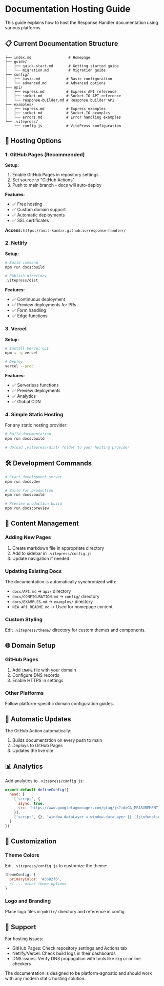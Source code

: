 # Documentation Hosting Guide

This guide explains how to host the Response Handler documentation using various platforms.

## 📋 Current Documentation Structure

```
├── index.md                 # Homepage
├── guide/
│   ├── quick-start.md       # Getting started guide
│   └── migration.md         # Migration guide
├── config/
│   ├── basic.md            # Basic configuration
│   └── advanced.md         # Advanced options
├── api/
│   ├── express.md          # Express API reference
│   ├── socket.md           # Socket.IO API reference
│   └── response-builder.md # Response builder API
├── examples/
│   ├── express.md          # Express examples
│   ├── socket.md           # Socket.IO examples
│   └── errors.md           # Error handling examples
└── .vitepress/
    └── config.js           # VitePress configuration
```

## 🚀 Hosting Options

### 1. GitHub Pages (Recommended)

**Setup:**
1. Enable GitHub Pages in repository settings
2. Set source to "GitHub Actions"
3. Push to main branch - docs will auto-deploy

**Features:**
- ✅ Free hosting
- ✅ Custom domain support
- ✅ Automatic deployments
- ✅ SSL certificates

**Access:** `https://amit-kandar.github.io/response-handler/`

### 2. Netlify

**Setup:**
```bash
# Build command
npm run docs:build

# Publish directory
.vitepress/dist
```

**Features:**
- ✅ Continuous deployment
- ✅ Preview deployments for PRs
- ✅ Form handling
- ✅ Edge functions

### 3. Vercel

**Setup:**
```bash
# Install Vercel CLI
npm i -g vercel

# Deploy
vercel --prod
```

**Features:**
- ✅ Serverless functions
- ✅ Preview deployments
- ✅ Analytics
- ✅ Global CDN

### 4. Simple Static Hosting

For any static hosting provider:

```bash
# Build documentation
npm run docs:build

# Upload .vitepress/dist/ folder to your hosting provider
```

## 🛠️ Development Commands

```bash
# Start development server
npm run docs:dev

# Build for production
npm run docs:build

# Preview production build
npm run docs:preview
```

## 📝 Content Management

### Adding New Pages

1. Create markdown file in appropriate directory
2. Add to sidebar in `.vitepress/config.js`
3. Update navigation if needed

### Updating Existing Docs

The documentation is automatically synchronized with:
- `docs/API.md` → `api/` directory  
- `docs/CONFIGURATION.md` → `config/` directory
- `docs/EXAMPLES.md` → `examples/` directory
- `NEW_API_README.md` → Used for homepage content

### Custom Styling

Edit `.vitepress/theme/` directory for custom themes and components.

## 🌐 Domain Setup

### GitHub Pages
1. Add `CNAME` file with your domain
2. Configure DNS records
3. Enable HTTPS in settings

### Other Platforms
Follow platform-specific domain configuration guides.

## 🔄 Automatic Updates

The GitHub Action automatically:
1. Builds documentation on every push to main
2. Deploys to GitHub Pages
3. Updates the live site

## 📊 Analytics

Add analytics to `.vitepress/config.js`:

```javascript
export default defineConfig({
  head: [
    ['script', { 
      async: true, 
      src: 'https://www.googletagmanager.com/gtag/js?id=GA_MEASUREMENT_ID' 
    }],
    ['script', {}, "window.dataLayer = window.dataLayer || [];\nfunction gtag(){dataLayer.push(arguments);}\ngtag('js', new Date());\ngtag('config', 'GA_MEASUREMENT_ID');"]
  ]
})
```

## 🎨 Customization

### Theme Colors
Edit `.vitepress/config.js` to customize the theme:

```javascript
themeConfig: {
  primaryColor: '#3b82f6',
  // ... other theme options
}
```

### Logo and Branding
Place logo files in `public/` directory and reference in config.

## 📧 Support

For hosting issues:
- GitHub Pages: Check repository settings and Actions tab
- Netlify/Vercel: Check build logs in their dashboards
- DNS issues: Verify DNS propagation with tools like `dig` or online checkers

The documentation is designed to be platform-agnostic and should work with any modern static hosting solution.
